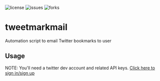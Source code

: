 ![license][license-shield]
![issues][issues-shield]
![forks][forks-shield]

# tweetmarkmail

Automation script to email Twitter bookmarks to user

## Usage

NOTE: You'll need a twitter dev account and related API keys.
[Click here to sign in/sign up][twitter-dev-link]

<!--Links-->
[license-shield]: https://img.shields.io/github/license/Anzo52/tweetmarkmail
[issues-shield]: https://img.shields.io/github/issues/Anzo52/tweetmarkmail
[forks-shield]: https://img.shields.io/github/forks/Anzo52/tweetmarkmail?style=social
[twitter-dev-link]: https://developer.twitter.com/en
